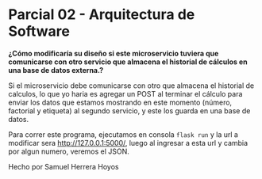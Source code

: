 # Parcial 02 - Arquitectura de Software

 **¿Cómo modificaría su diseño si este microservicio tuviera que comunicarse con otro servicio que almacena el historial de cálculos en una base de datos externa.?**

Si el microservicio debe comunicarse con otro que almacena el historial de calculos, lo que yo haria es agregar un POST al terminar el cálculo para enviar los datos que estamos mostrando en este momento (número, factorial y etiqueta) al segundo servicio, y este los guarda en una base de datos.

Para correr este programa, ejecutamos en consola ``flask run`` y la url a modificar sera http://127.0.0.1:5000/<int>, luego al ingresar a esta url y cambia <int> por algun numero, veremos el JSON.

Hecho por Samuel Herrera Hoyos
